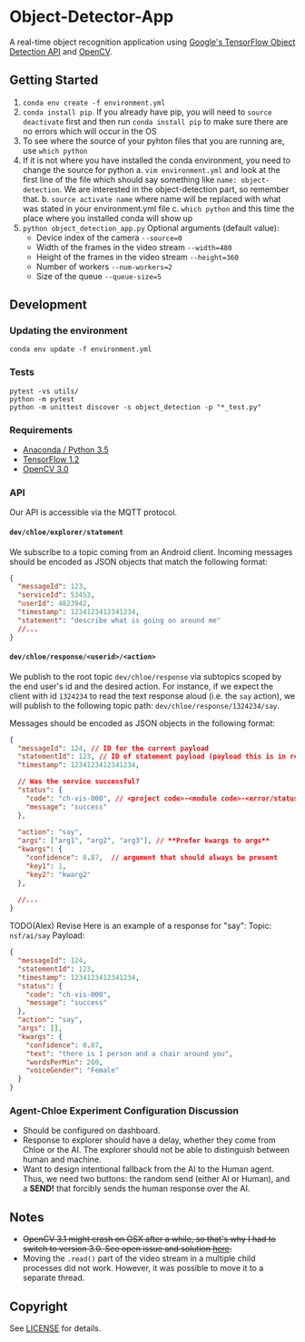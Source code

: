 # Object-Detector-App

A real-time object recognition application using [Google's TensorFlow Object Detection API](https://github.com/tensorflow/models/tree/master/research/object_detection) and [OpenCV](http://opencv.org/).

## Getting Started
1. `conda env create -f environment.yml`
2. `conda install pip`. If you already have pip, you will need to `source deactivate` first and then run `conda install pip`       to make sure there are no errors which will occur in the OS
3. To see where the source of your pyhton files that you are running are, use `which python`
4. If it is not where you have installed the conda environment, you need to change the source for python
    a. `vim environment.yml` and look at the first line of the file which should say something like `name: object-detection`.         We are interested in the object-detection part, so remember that.
    b. `source activate name` where name will be replaced with what was stated in your environment.yml file
    c. `which python` and this time the place where you installed conda will show up
5. `python object_detection_app.py`
    Optional arguments (default value):
    * Device index of the camera `--source=0`
    * Width of the frames in the video stream `--width=480`
    * Height of the frames in the video stream `--height=360`
    * Number of workers `--num-workers=2`
    * Size of the queue `--queue-size=5`

## Development
### Updating the environment
`conda env update -f environment.yml`

### Tests
```
pytest -vs utils/
python -m pytest
python -m unittest discover -s object_detection -p "*_test.py"
```

### Requirements
- [Anaconda / Python 3.5](https://www.continuum.io/downloads)
- [TensorFlow 1.2](https://www.tensorflow.org/)
- [OpenCV 3.0](http://opencv.org/)

### API 
Our API is accessible via the MQTT protocol.

#### `dev/chloe/explorer/statement`
We subscribe to a topic coming from an Android client. Incoming messages should be encoded as JSON objects that match
the following format: 

```json
{
  "messageId": 123,
  "serviceId": 53453,
  "userId": 4823942,
  "timestamp": 1234123412341234,
  "statement": "describe what is going on around me" 
  //...
}
```

#### `dev/chloe/response/<userid>/<action>`
We publish to the root topic `dev/chloe/response` via subtopics scoped by the end user's id and the desired action. For instance, if we expect the client with id `1324234` to read the text response aloud (i.e. the `say` action), we will publish to the following topic path: `dev/chloe/response/1324234/say`. 

Messages should be encoded as JSON objects in the following format: 

```json
{
  "messageId": 124, // ID for the current payload
  "statementId": 123, // ID of statement payload (payload this is in response to, see above)
  "timestamp": 1234123412341234,

  // Was the service successful?
  "status": {
    "code": "ch-vis-000", // <project code>-<module code>-<error/status code>
    "message": "success" 
  },
  
  "action": "say",
  "args": ["arg1", "arg2", "arg3"], // **Prefer kwargs to args**
  "kwargs": {
    "confidence": 0.87,  // argument that should always be present
    "key1": 1,
    "key2": "kwarg2"
  },
  
  //...
}
```

TODO(Alex) Revise
Here is an example of a response for "say":
Topic: `nsf/ai/say`
Payload: 
```json
{
  "messageId": 124, 
  "statementId": 123,
  "timestamp": 1234123412341234,
  "status": {
    "code": "ch-vis-000",
    "message": "success" 
  },
  "action": "say",
  "args": [], 
  "kwargs": {
    "confidence": 0.87,
    "text": "there is 1 person and a chair around you",
    "wordsPerMin": 200,
    "voiceGender": "Female"
  }
}
```

### Agent-Chloe Experiment Configuration Discussion
- Should be configured on dashboard. 
- Response to explorer should have a delay, whether they come from Chloe or the AI. The explorer should not be able to distinguish between human and machine. 
- Want to design intentional fallback from the AI to the Human agent. Thus, we need two buttons: the random send (either AI or Human), and a **SEND!** that forcibly sends the human response over the AI. 

## Notes
- ~~OpenCV 3.1 might crash on OSX after a while, so that's why I had to switch to version 3.0. See open issue and solution [here](https://github.com/opencv/opencv/issues/5874).~~
- Moving the `.read()` part of the video stream in a multiple child processes did not work. However, it was possible to move it to a separate thread.

## Copyright
See [LICENSE](LICENSE) for details.
